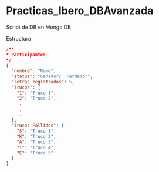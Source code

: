 # Practicas_Ibero_DBAvanzada
Script de DB en Mongo DB

Estructura
```JSON
/** 
* Participantes 
*/
{
  "nombre": "Name",
  "status": "Ganador/  Perdedor",
  "letras registradas": 5,
  "Trucos": {
    "1": "Truco 1",
    "2": "Truco 2",
     .
     .
     .
  },
  "Trucos Fallidos": {
    "S": "Truco 1",
    "K": "Truco 2",
    "A": "Truco 3",
    "T": "Truco 4",
    "E": "Truco 5"
  }
}
```
